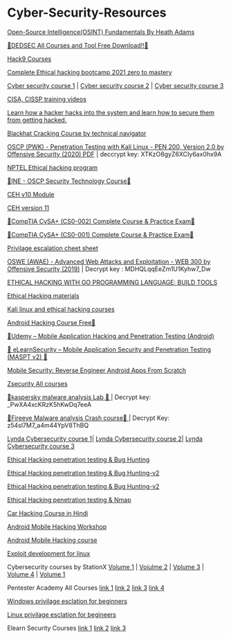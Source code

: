 # Cyber-Security-Resources

[Open-Source Intelligence(OSINT) Fundamentals By Heath Adams](https://mega.nz/folder/AmQVzCZB#XdSJsQMO8CfSropqjDFFnw)

[🔰DEDSEC All Courses and Tool Free Download!!🔰](https://mega.nz/folder/6WZ3kQRT#-_98YfFlIrVGkFbpKkQ34A)

[Hack9 Courses](https://mega.nz/folder/i0cxGI4J#Q7NB2PgXC21KIU9xX-B3fw)

[Complete Ethical hacking bootcamp 2021 zero to mastery](https://mega.nz/folder/o5QAHJxY#F57YMHtR_1Lcgw9p6WcMKg)

[Cyber security course 1](https://mega.nz/#F!zMN00AKJ!V9ZTkIgJiE03YJDDwHe9Jw) |
[Cyber security course 2](https://mega.nz/folder/2x9Q2SQY#bAbl9-naw0rwCk67M1o4lg) |
[Cyber security course 3](https://mega.nz/folder/r0ZDyQDB#zW1jF76lYqwtRhgulJ4DTw)

[CISA, CISSP training videos](https://mega.nz/folder/2x9Q2SQY#bAbl9-naw0rwCk67M1o4lg)


[Learn how a hacker hacks into the system and learn how to secure them from getting hacked.](https://mega.nz/file/5OAUzDrR#9KnYnNGMgiOQyV24hHtzcDREgkGW58YCHVRNyfl0kjs)

[Blackhat Cracking Course by technical navigator](https://drive.google.com/drive/u/0/folders/17KyX_80h0yBUrc3X-PMa3EnXoE0kFmJJ?sort=13&direction=a)

[OSCP (PWK) - Penetration Testing with Kali Linux - PEN 200, Version 2.0 by Offensive Security (2020) PDF](https://mega.nz/folder/82h2FTLA) | deccrypt key: XTKzO8gyZ6XCIy6ax0hx9A

[NPTEL Ethical hacking program](https://nptel.ac.in/courses/106/105/106105217/)

[🔰INE - OSCP Security Technology Course🔰](https://drive.google.com/drive/folders/1rycUpceJbLvAGY8UmCO9CKD-WbWNtBF5)

[CEH v10 Module](https://mega.nz/folder/8plEBKhZ#plxVgHXBag83AWMAUApQ9Q)

[CEH version 11](https://mega.nz/file/RcMl1S5C#O98nrMZN2oIXKYlVvTX2vzchf1hPAGUjVWio8mT_d8Y)

[🔰CompTIA CySA+ (CS0-002) Complete Course & Practice Exam🔰](https://mega.nz/folder/kQtw1BDT#-byYv3N5nucitJAVeviBEQ)

[🔰CompTIA CySA+ (CS0-001) Complete Course & Practice Exam🔰](https://mega.nz/folder/66pXSYTT#GjbQkKXxT3dIWx-w5a47LA/folder/LvhDmYrK)

[Privilage escalation cheet sheet](https://0xsp.com/offensive/privilege-escalation-cheatsheet)

[OSWE (AWAE) - Advanced Web Attacks and Exploitation - WEB 300 by Offensive Security (2019)](https://mega.nz/folder/wmJhyaZB) | Decrypt key : MDHQLqqEeZm1U1Kyhw7_Dw

[ETHICAL HACKING WITH GO PROGRAMMING LANGUAGE: BUILD TOOLS](https://mega.nz/file/HkhQibBB#cJZ-AWEblc6gOTWCNORWzKL1ykvvnL9Y4yfa7Pp0j3Q)

[Ethical Hacking materials ](https://drive.google.com/drive/folders/1mDMqTC82qd6ZFw11NkuXLmakauo1GOXv?usp=sharing)

[Kali linux and ethical hacking courses](https://mega.nz/folder/U2B0zRwQ#dk7M1ooV4HvKYrVLIuX7_A)

[Android Hacking Course  Free🔰](https://drive.google.com/uc?export=download&confirm=sJEE&id=15jCBHTFp0h9V8d10wBY4ntWwAZmk7Rvm)

[🔰Udemy – Mobile Application Hacking and Penetration Testing (Android)](https://drive.google.com/file/d/1UutyIoiEf7HhF-6uivDbVhTFJ4wDbOt1/view)

[🎩 eLearnSecurity – Mobile Application Security and Penetration Testing (MASPT v2) 🎩](https://dropgalaxy.in/pe6kuece8oq9)

[Mobile Security: Reverse Engineer Android Apps From Scratch](https://www.mediafire.com/file/hetfem9w3t4frpo/Mobile_Security_-_Reverse_Engineer_Android_Apps_From_Scratch.rar/file)

[Zsecurity All courses](https://mega.nz/folder/eewAHKpS#eAEaAFcdKXM7How1ZaXQRw)

[🔰kaspersky malware analysis Lab 🔰 ](https://mega.nz/folder/u5JnhCga) | Decrypt key: _PwXA4xcKRzK5hKwDq7eeA

[🔰Fireeye Malware analysis Crash course🔰 ](https://mega.nz/folder/b1wATAwY) | Decrypt Key:  z54sl7M7_a4m44YpV8ThBQ

[Lynda Cybersecurity course 1](https://mega.nz/folder/pCxVXJjA#uO8MGAUs--VfhixffVzYZA)|
[Lynda Cybersecurity course 2](https://mega.nz/folder/f5B2TBrJ#7mvXwTsvQXD4Y0Yu5L7kCw)|
[Lynda Cybersecurity course 3](https://mega.nz/folder/zjAzlLjL#HaM2tjZDSd5qNNPe5lYoTA)

[Ethical Hacking penetration testing & Bug Hunting](https://mega.nz/folder/XwJkFQiA#FsK8rsGoFgMbFZv1s7YjjA)

[Ethical Hacking penetration testing & Bug Hunting-v2](https://mega.nz/folder/A2QUjJYR#Vv0xbGm30InMD5kG_tQSWw)

[Ethical Hacking penetration testing & Bug Hunting-v2](https://mega.nz/folder/A2QUjJYR#Vv0xbGm30InMD5kG_tQSWw)

[Ethical Hacking penetration testing & Nmap](https://mega.nz/folder/VZF0ALBb#QhKtLGItCwIzlthsP3pDjA)

[Car Hacking Course in Hindi](chrome-extension://bigefpfhnfcobdlfbedofhhaibnlghod/mega/secure.html#folder/saYwCK7Y#DlTgR7T9jzKCcsliYw_YAA/folder/wO5HmT4R)

[Android Mobile Hacking Workshop](https://docs.google.com/presentation/d/1gK2vYdvwFn8r8dSawIWRRIF4yDF4qmMY2qEelS1M7rI/edit#slide=id.p)

[Android Mobile Hacking course](https://mega.nz/folder/HDQlkIaL#fX0vlAgvJEF6daDcI7xGaQ)

[Exploit development for linux](chrome-extension://bigefpfhnfcobdlfbedofhhaibnlghod/mega/secure.html#/file/r8pBUJKR#D5DWLhqql2fMqdgzfaNM8eYTlCE7T1bc05qtrBFNj28)

Cybersecurity courses by StationX
[Volume 1](chrome-extension://bigefpfhnfcobdlfbedofhhaibnlghod/mega/secure.html#folder/Dv41kKDY#9Wdzbm74LzvTSfG8QEnOHg) |
[Voiulme 2](chrome-extension://bigefpfhnfcobdlfbedofhhaibnlghod/mega/secure.html#folder/vzIRhaLR#rjOgdeOHjZtKQvWfshYq7Q) |
[Vplume 3](chrome-extension://bigefpfhnfcobdlfbedofhhaibnlghod/mega/secure.html#folder/Hv4i1Ara#0TtNWmJkpw7cSX0RYICoMQ) |
[Volume 4](chrome-extension://bigefpfhnfcobdlfbedofhhaibnlghod/mega/secure.html#folder/vjwilI6R#qct31tJHst_qqvXa7Z_tlA) |
[Volume 1](https://mega.nz/folder/Dv41kKDY#9Wdzbm74LzvTSfG8QEnOHg/folder/OmIUlASZ)

Pentester Academy All Courses
[link 1](https://mega.nz/folder/vaQHlIQb#i8B7gVZmR46O2FC67U15UA)
[link 2](chrome-extension://bigefpfhnfcobdlfbedofhhaibnlghod/mega/secure.html#folder/Aj4i2YJZ#g48zd802EOG8UlY6APMwig)
[link 3](chrome-extension://bigefpfhnfcobdlfbedofhhaibnlghod/mega/secure.html#folder/ywNSEIpL#9M3d6kGO7krpoLA20ak4Ow)
[link 4](https://mega.nz/folder/ywNSEIpL#9M3d6kGO7krpoLA20ak4Ow)

[Windows privilage esclation for beginners](chrome-extension://bigefpfhnfcobdlfbedofhhaibnlghod/mega/secure.html#folder/J4AVlQJA#WymF27zz0hQ_GBYWENYPVg)

[Linux privilage esclation for begineers](chrome-extension://bigefpfhnfcobdlfbedofhhaibnlghod/mega/secure.html#folder/51ZXUaaR#AMb_YrVcXQ3Q8XU4qupfgA)

Elearn Security Courses
[link 1](chrome-extension://bigefpfhnfcobdlfbedofhhaibnlghod/mega/secure.html#folder/C55QjSxa#FmmJ_YK6XtvRargobLZhdw)
[link 2](https://mega.nz/folder/C55QjSxa#FmmJ_YK6XtvRargobLZhdw)
[link 3](https://drive.google.com/drive/folders/1Ccso3LtpXBqbhhscgRTbGgnWuNtIJ4-F)



